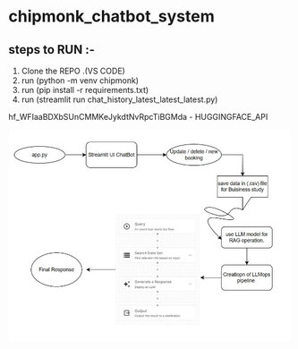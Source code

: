 # chipmonk_chatbot_system

## steps to RUN :-

1. Clone the REPO .(VS CODE)
2. run (python -m venv chipmonk)
3. run (pip install -r requirements.txt)
4. run (streamlit run chat_history_latest_latest_latest.py)

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 - HUGGINGFACE_API


![Diagram Description](Low_level_design.jpg)
